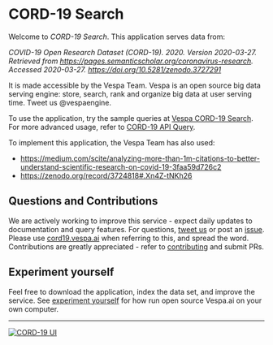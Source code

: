 <!-- Copyright Verizon Media. Licensed under the terms of the Apache 2.0 license. See LICENSE in the project root. -->
# CORD-19 Search
Welcome to _CORD-19 Search_.
This application serves data from:

_COVID-19 Open Research Dataset (CORD-19). 2020. Version 2020-03-27._
_Retrieved from https://pages.semanticscholar.org/coronavirus-research._
_Accessed 2020-03-27. https://doi.org/10.5281/zenodo.3727291_

It is made accessible by the Vespa Team.
Vespa is an open source big data serving engine:
store, search, rank and organize big data at user serving time.
Tweet us @vespaengine.

To use the application, try the sample queries at [Vespa CORD-19 Search](https://cord19.vespa.ai/).
For more advanced usage, refer to [CORD-19 API Query](/cord-19-queries.md).

To implement this application, the Vespa Team has also used:
* https://medium.com/scite/analyzing-more-than-1m-citations-to-better-understand-scientific-research-on-covid-19-3faa59d726c2
* https://zenodo.org/record/3724818#.Xn4Z-tNKh26


## Questions and Contributions
We are actively working to improve this service -
expect daily updates to documentation and query features.
For questions, [tweet us](https://twitter.com/vespaengine)
or post an [issue](https://github.com/vespa-engine/cord-19/issues). 
Please use [cord19.vespa.ai](https://cord19.vespa.ai/) when referring to this,
and spread the word.
Contributions are greatly appreciated -
refer to [contributing](/CONTRIBUTING.md) and submit PRs.


## Experiment yourself
Feel free to download the application, index the data set, and improve the service.
See [experiment yourself](https://github.com/vespa-engine/sample-apps/blob/master/vespa-cloud/cord-19-search/experiment-yourself.md)
for how run open source Vespa.ai on your own computer.

----

[![CORD-19 UI](https://github.com/vespa-engine/cord-19/workflows/CORD-19%20UI/badge.svg?branch=master)](https://github.com/vespa-engine/cord-19/actions?query=workflow%3A%22CORD-19+UI%22)
